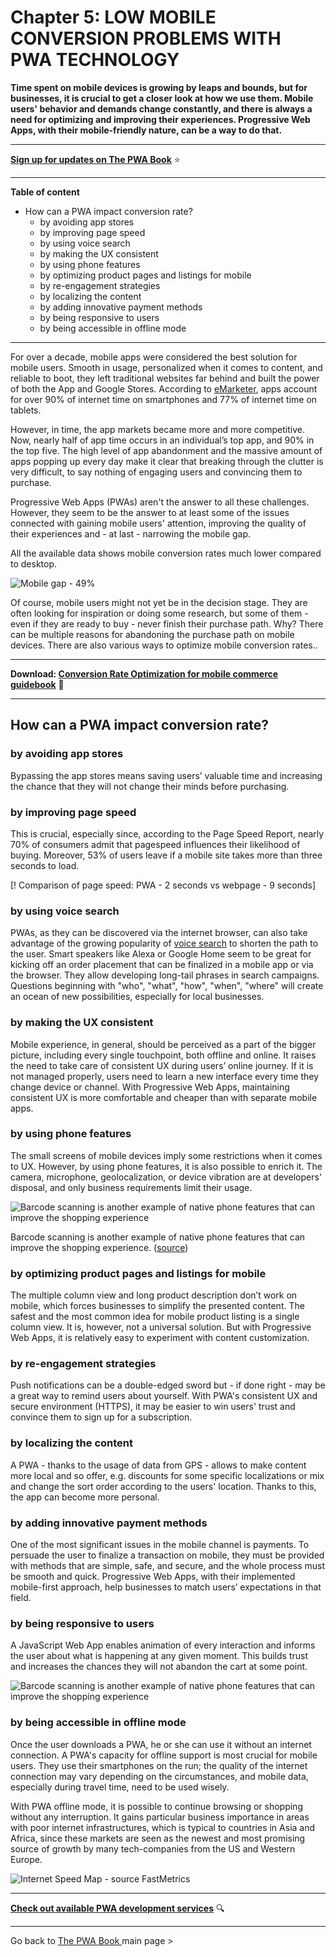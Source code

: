 # Chapter 5: LOW MOBILE CONVERSION PROBLEMS WITH PWA TECHNOLOGY 

**Time spent on mobile devices is growing by leaps and bounds, but for businesses, it is crucial to get a closer look at how we use them. Mobile users' behavior and demands change constantly, and there is always a need for optimizing and improving their experiences. Progressive Web Apps, with their mobile-friendly nature, can be a way to do that.**

------

**[Sign up for updates on The PWA Book](https://divante.com/pwabook#form)** ⭐️   

------
 
**Table of content**

- How can a PWA impact conversion rate?
  -  by avoiding app stores 
  -  by improving page speed 
  -  by using voice search 
  - by making the UX consistent 
  -  by using phone features 
  -  by optimizing product pages and listings for mobile 
  - by re-engagement strategies 
  -  by localizing the content 
  - by adding innovative payment methods 
  - by being responsive to users 
  - by being accessible in offline mode

-----

For over a decade, mobile apps were considered the best solution for mobile users. Smooth in usage, personalized when it comes to content, and reliable to boot, they left traditional websites far behind and built the power of both the App and Google Stores. According to [eMarketer](https://www.emarketer.com/content/mobile-time-spent-2018), apps account for over 90% of internet time on smartphones and 77% of internet time on tablets.

However, in time, the app markets became more and more competitive. Now, nearly half of app time occurs in an individual’s top app, and 90% in the top five. The high level of app abandonment and the massive amount of apps popping up every day make it clear that breaking through the clutter is very difficult, to say nothing of engaging users and convincing them to purchase.

Progressive Web Apps (PWAs) aren't the answer to all these challenges. However, they seem to be the answer to at least some of the issues connected with gaining mobile users' attention, improving the quality of their experiences and - at last - narrowing the mobile gap.

All the available data shows mobile conversion rates much lower compared to desktop.

![Mobile gap - 49%](/pwabook/chapter/assets/Chapter_5.1.png)

Of course, mobile users might not yet be in the decision stage. They are often looking for inspiration or doing some research, but some of them - even if they are ready to buy - never finish their purchase path. Why? There can be multiple reasons for abandoning the purchase path on mobile devices. There are also various ways to optimize mobile conversion rates..

  
-----  

**Download: [Conversion Rate Optimization for mobile commerce guidebook](https://go.divante.co/mobile-cro/)** 📕

-----


  

## How can a PWA impact conversion rate?

### by avoiding app stores

Bypassing the app stores means saving users’ valuable time and increasing the chance that they will not change their minds before purchasing.

### by improving page speed

This is crucial, especially since, according to the Page Speed Report, nearly 70% of consumers admit that pagespeed influences their likelihood of buying. Moreover, 53% of users leave if a mobile site takes more than three seconds to load.

  
<image>[! Comparison of page speed: PWA - 2 seconds vs webpage - 9 seconds]
### by using voice search

PWAs, as they can be discovered via the internet browser, can also take advantage of the growing popularity of [voice search](https://divante.com/blog/tag/voice/) to shorten the path to the user. Smart speakers like Alexa or Google Home seem to be great for kicking off an order placement that can be finalized in a mobile app or via the browser. They allow developing long-tail phrases in search campaigns. Questions beginning with "who", "what", "how", "when", "where" will create an ocean of new possibilities, especially for local businesses.

### by making the UX consistent

Mobile experience, in general, should be perceived as a part of the bigger picture, including every single touchpoint, both offline and online. It raises the need to take care of consistent UX during users’ online journey. If it is not managed properly, users need to learn a new interface every time they change device or channel. With Progressive Web Apps, maintaining consistent UX is more comfortable and cheaper than with separate mobile apps.

### by using phone features

The small screens of mobile devices imply some restrictions when it comes to UX. However, by using phone features, it is also possible to enrich it. The camera, microphone, geolocalization, or device vibration are at developers' disposal, and only business requirements limit their usage.

![Barcode scanning is another example of native phone features that can improve the shopping experience](/pwabook/chapter/assets/Chapter_5.4.png)

Barcode scanning is another example of native phone features that can improve the shopping experience. ([source](https://divante.com/case-studies/staples))

### by optimizing product pages and listings for mobile

The multiple column view and long product description don’t work on mobile, which forces businesses to simplify the presented content. The safest and the most common idea for mobile product listing is a single column view. It is, however, not a universal solution. But with Progressive Web Apps, it is relatively easy to experiment with content customization.

### by re-engagement strategies

Push notifications can be a double-edged sword but - if done right - may be a great way to remind users about yourself. With PWA's consistent UX and secure environment (HTTPS), it may be easier to win users' trust and convince them to sign up for a subscription.

### by localizing the content

A PWA - thanks to the usage of data from GPS - allows to make content more local and so offer, e.g. discounts for some specific localizations or mix and change the sort order according to the users' location. Thanks to this, the app can become more personal.

### by adding innovative payment methods

One of the most significant issues in the mobile channel is payments. To persuade the user to finalize a transaction on mobile, they must be provided with methods that are simple, safe, and secure, and the whole process must be smooth and quick. Progressive Web Apps, with their implemented mobile-first approach, help businesses to match users’ expectations in that field.

### by being responsive to users

A JavaScript Web App enables animation of every interaction and informs the user about what is happening at any given moment. This builds trust and increases the chances they will not abandon the cart at some point.

![Barcode scanning is another example of native phone features that can improve the shopping experience](/pwabook/chapter/assets/Chapter_5.6.gif)

### by being accessible in offline mode

Once the user downloads a PWA, he or she can use it without an internet connection. A PWA's capacity for offline support is most crucial for mobile users. They use their smartphones on the run; the quality of the internet connection may vary depending on the circumstances, and mobile data, especially during travel time, need to be used wisely.

With PWA offline mode, it is possible to continue browsing or shopping without any interruption. It gains particular business importance in areas with poor internet infrastructures, which is typical to countries in Asia and Africa, since these markets are seen as the newest and most promising source of growth by many tech-companies from the US and Western Europe.

![Internet Speed Map - source FastMetrics](/pwabook/chapter/assets/Chapter_5.3.png)
  
---


 **[Check out available PWA development services](https://divante.com/services/progressive-web-apps)** 🔍


---
 
 Go back to [The PWA Book ](https://divante.com/pwabook) main page >
